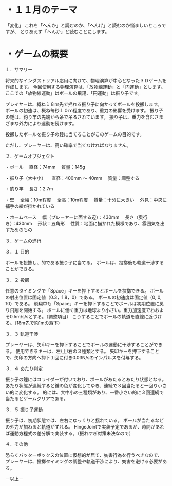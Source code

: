 # ・１１月のテーマ
「変化」
これを「へんか」と読むのか、「へんげ」と読むのか悩ましいところですが、
とりあえず「へんか」と読むことにします。

# ・ゲームの概要

１．サマリー

将来的なインダストリアル応用に向けて、物理演算が中心となった３Ｄゲームを作成します。
今回使用する物理演算は、「放物線運動」と「円運動」とします。
ここでの「放物線運動」はボールの飛翔、「円運動」は振り子です。

プレイヤーは、概ね１８ｍ先で揺れる振り子に向かってボールを投擲します。
ボールの初速は、概ね毎秒１０ｍ程度であり、重力の影響を受けます。
振り子の錘は、釣り竿の先端から糸で吊るされています。
振り子は、重力を含むさまざまな外力により運動を続けます。

投擲したボールを振り子の錘に当てることがこのゲームの目的です。

ただし、プレーヤーは、高い確率で当てなければなりません。

２．ゲームオブジェクト

・ボール
　直径：74mm
　質量：145g

・振り子（大中小）
　直径：400mm ～ 40mm
　質量：調整する

・釣り竿
　長さ：2.7m

・壁
　全幅：10m程度
　全高：10m程度
　質量：十分に大きい
　外見：中央に捕手の絵が掛かれている

・ホームベース
　幅（プレーヤーに面する辺）：430mm
　長さ（奥行き）:430mm
　形状：五角形
　性質：地面に描かれた模様であり、雰囲気を出すためのもの

３．ゲームの進行

３．１ 目的

ボールを投擲し、的である振り子に当てる。
ボールは、投擲後も軌道干渉することができる。

３．２ 投擲

任意のタイミングで「Space」キーを押下するとボールを投擲できる。
ボールの射出位置は固定値（0.3，1.8，0）である。
ボールの初速度は固定値（0, 0, 10）である。
飛翔中も「Space」キーを押下することでボールは初期位置に戻り飛翔を開始する。
ボールに働く重力は地球より小さい。重力加速度でおおよそ0.5m/s/sとする。（調整項目）
こうすることでボールの軌道を直線に近づける。（18m先で約1mの落下）

３．３ 軌道干渉

プレーヤーは、矢印キーを押下することでボールの運動に干渉することができる。
使用できるキーは、左/上/右の３種類とする。
矢印キーを押下することで、矢印の方向へ押下１回に付き0.03N/sのインパルスを付与する。

３．４ あたり判定

振り子の錘にはコライダーが付いており、ボールがあたるとあたり状態となる。
あたり状態が連続すると錘の色が変化してゆき、連続で３回当たると一回り小さい的に変化する。
的には、大中小の三種類があり、一番小さい的に３回連続で当たるとゲームクリアである。


３．５ 振り子運動

振り子は、初期状態では、左右にゆっくりと揺れている。
ボールが当たるなどの外力が加わると軌道がずれる。
HingeJointで実装予定であるが、時間があれば運動方程式の差分解で実装する。（振れすぎ対策未決なので）

４．その他

恐らくバッターボックスの位置に仮想的が居て、妨害行為を行うべきなので、
プレーヤーは、投擲タイミングの調整や軌道干渉により、妨害を避ける必要がある。

－以上－
